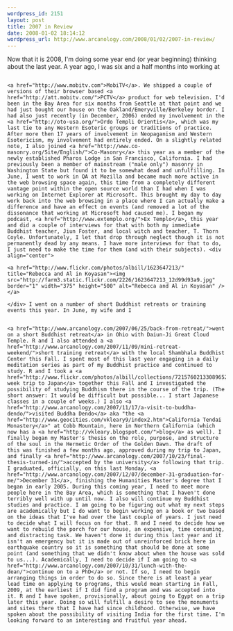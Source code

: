 ```yaml
--- 
wordpress_id: 2151
layout: post
title: 2007 in Review
date: 2008-01-02 18:14:12
wordpress_url: http://www.arcanology.com/2008/01/02/2007-in-review/
---
```

Now that it is 2008, I'm doing some year end (or year beginning) thinking about the last year. A year ago, I was six and a half months into working at 
                                                                                                                                                                                                                                                                                                                                                                                                                                                                                                                                                                                                                                                                                                                                                                                                                                                                                        
                                                                                                                                                                                                                                                                                                                                                                                                                                                                                                                                                                                                                                                                                                                                                                                                                                                                                        <a href="http://www.mobitv.com">MobiTV</a>. We shipped a couple of versions of their browser based <a href="http://att.mobitv.com/">PCTV</a> product for web television. I'd been in the Bay Area for six months from Seattle at that point and we had just bought our house on the Oakland/Emeryville/Berkeley border. I had also just recently (in December, 2006) ended my involvement in the <a href="http://oto-usa.org/">Ordo Templi Orientis</a>, which was my last tie to any Western Esoteric groups or traditions of practice. After more then 17 years of involvement in Neopaganism and Western Esotericism, my involvement had entirely ended. On a slightly related note, I also joined <a href="http://www.co-masonry.org/Site/English/">Co-Masonry</a> this year as a member of the newly established Pharos Lodge in San Francisco, California. I had previously been a member of mainstream ("male only") masonry in Washington State but found it to be somewhat dead and unfulfilling. In June, I went to work in QA at Mozilla and became much more active in the web browsing space again, this time from a completely different vantage point within the open source world than I had when I was working on Internet Explorer at Microsoft. This brought my day to day work back into the web browsing in a place where I can actually make a difference and have an effect on events (and removed a lot of the dissonance that working at Microsoft had caused me). I began my podcast, <a href="http://www.extemplo.org/">Ex Templo</a>, this year and did a couple of interviews for that with both my immediate Buddhist teacher, Jiun Foster, and local witch and teacher, T. Thorn Coyle. Unfortunately, I let that drop through neglect though it is not permanently dead by any means. I have more interviews for that to do, I just need to make the time for them (and with their subjects). <div align="center">
                                                                                                                                                                                                                                                                                                                                                                                                                                                                                                                                                                                                                                                                                                                                                                                                                                                                                          <a href="http://www.flickr.com/photos/albill/1623647213/" title="Rebecca and Al in Koyasan"><img src="http://farm3.static.flickr.com/2226/1623647213_12d99d93a9.jpg" border="1" width="375" height="500" alt="Rebecca and Al in Koyasan" /></a>
                                                                                                                                                                                                                                                                                                                                                                                                                                                                                                                                                                                                                                                                                                                                                                                                                                                                                        </div> I went on a number of short Buddhist retreats or training events this year. In June, my wife and I 
                                                                                                                                                                                                                                                                                                                                                                                                                                                                                                                                                                                                                                                                                                                                                                                                                                                                                        
                                                                                                                                                                                                                                                                                                                                                                                                                                                                                                                                                                                                                                                                                                                                                                                                                                                                                        <a href="http://www.arcanology.com/2007/06/25/back-from-retreat/">went on a short Buddhist retreat</a> in Ohio with Daiun-Ji Great Cloud Temple. R and I also attended a <a href="http://www.arcanology.com/2007/11/09/mini-retreat-weekend/">short training retreat</a> with the local Shambhala Buddhist Center this Fall. I spent most of this last year engaging in a daily meditation series as part of my Buddhist practice and continued to study. R and I took a <a href="http://www.flickr.com/photos/albill/collections/72157602133089652/">three week trip to Japan</a> together this Fall and I investigated the possibility of studying Buddhism there in the course of the trip. (The short answer: It would be difficult but possible... I start Japanese classes in a couple of weeks.) I also <a href="http://www.arcanology.com/2007/11/17/a-visit-to-buddha-dendo/">visited Buddha Dendo</a> aka "the <a href="http://www.geocities.com/vkleary9/index2.htm">California Tendai Monastery</a>" at Cobb Mountain, here in Northern California (which now has a <a href="http://vkleary.blogspot.com/">blog</a> as well). I finally began my Master's thesis on the role, purpose, and structure of the soul in the Hermetic Order of the Golden Dawn. The draft of this was finished a few months ago, approved during my trip to Japan, and finally <a href="http://www.arcanology.com/2007/10/23/final-thesis-turned-in/">accepted by the university</a> following that trip. I graduated, officially, on this last Monday, <a href="http://www.arcanology.com/2007/12/07/december-31-graduation-for-me/">December 31</a>, finishing the Humanities Master's degree that I began in early 2005. During this coming year, I need to meet more people here in the Bay Area, which is something that I haven't done terribly well with up until now. I also will continue my Buddhist studies and practice. I am going to be figuring out what my next steps are academically but I do want to begin working on a book or two based on the ideas that I've had over the last couple of years. I just need to decide what I will focus on for that. R and I need to decide how we want to rebuild the porch for our house, an expensive, time consuming, and distracting task. We haven't done it during this last year and it isn't an emergency but it is made out of unreinforced brick here in earthquake country so it is something that should be done at some point (and something that we didn't know about when the house was sold to us...). Academically, I need to decide if I am going to <a href="http://www.arcanology.com/2007/10/31/lunch-with-the-dean/">continue on to a PhD</a> or not. If so, I need to begin arranging things in order to do so. Since there is at least a year lead time on applying to programs, this would mean starting in Fall, 2009, at the earliest if I did find a program and was accepted into it. R and I have spoken, provisionally, about going to Egypt on a trip later this year. Doing so will fulfill a desire to see the monuments and sites there that I have had since childhood. Otherwise, we have spoken about the possibility of visiting India for the first time. I'm looking forward to an interesting and fruitful year ahead.